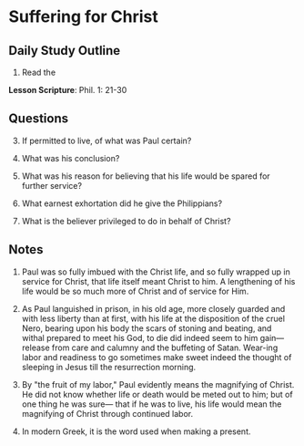 # Suffering for Christ

## Daily Study Outline

1. Read the

**Lesson Scripture**: Phil. 1: 21-30

## Questions

3. If permitted to live, of what was Paul certain? 

5. What was his conclusion? 

6. What was his reason for believing that his life would be spared for further service? 

7. What earnest exhortation did he give the Philippians? 

10. What is the believer privileged to do in behalf of Christ? 

## Notes

1. Paul was so fully imbued with the Christ life, and so fully wrapped up in service for Christ, that life itself meant Christ to him. A lengthening of his life would be so much more of Christ and of service for Him.

2. As Paul languished in prison, in his old age, more closely guarded and with less liberty than at first, with his life at the disposition of the cruel Nero, bearing upon his body the scars of stoning and beating, and withal prepared to meet his God, to die did indeed seem to him gain—release from care and calumny and the buffeting of Satan. Wear-ing labor and readiness to go sometimes make sweet indeed the thought of sleeping in Jesus till the resurrection morning.

3. By "the fruit of my labor," Paul evidently means the magnifying of Christ. He did not know whether life or death would be meted out to him; but of one thing he was sure— that if he was to live, his life would mean the magnifying of Christ through continued labor.

12. In modern Greek, it is the word used when making a present.
